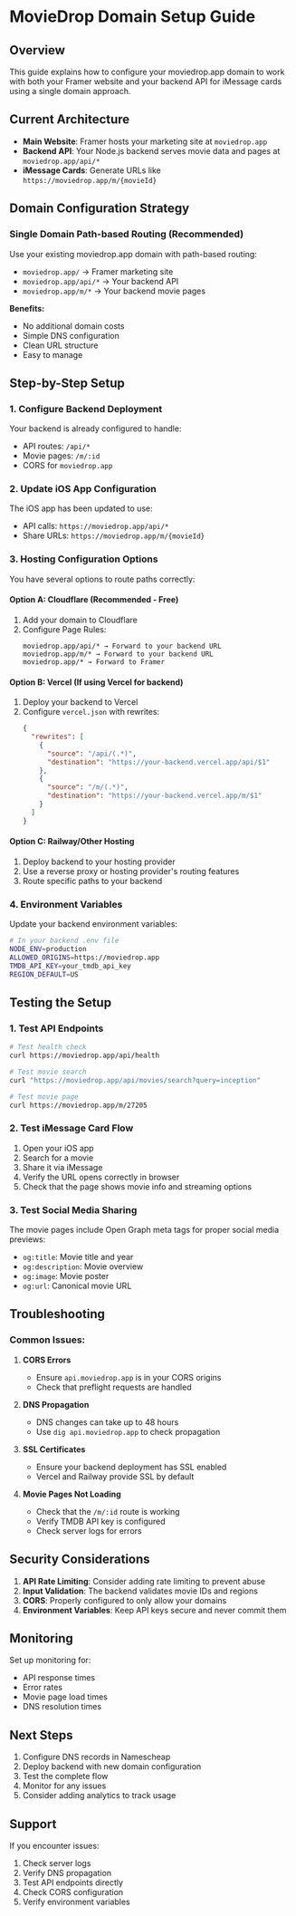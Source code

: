 # MovieDrop Domain Setup Guide

## Overview
This guide explains how to configure your moviedrop.app domain to work with both your Framer website and your backend API for iMessage cards using a single domain approach.

## Current Architecture
- **Main Website**: Framer hosts your marketing site at `moviedrop.app`
- **Backend API**: Your Node.js backend serves movie data and pages at `moviedrop.app/api/*`
- **iMessage Cards**: Generate URLs like `https://moviedrop.app/m/{movieId}`

## Domain Configuration Strategy

### Single Domain Path-based Routing (Recommended)
Use your existing moviedrop.app domain with path-based routing:
- `moviedrop.app/` → Framer marketing site
- `moviedrop.app/api/*` → Your backend API
- `moviedrop.app/m/*` → Your backend movie pages

**Benefits:**
- No additional domain costs
- Simple DNS configuration
- Clean URL structure
- Easy to manage

## Step-by-Step Setup

### 1. Configure Backend Deployment
Your backend is already configured to handle:
- API routes: `/api/*`
- Movie pages: `/m/:id`
- CORS for `moviedrop.app`

### 2. Update iOS App Configuration
The iOS app has been updated to use:
- API calls: `https://moviedrop.app/api/*`
- Share URLs: `https://moviedrop.app/m/{movieId}`

### 3. Hosting Configuration Options

You have several options to route paths correctly:

#### Option A: Cloudflare (Recommended - Free)
1. Add your domain to Cloudflare
2. Configure Page Rules:
   ```
   moviedrop.app/api/* → Forward to your backend URL
   moviedrop.app/m/* → Forward to your backend URL
   moviedrop.app/* → Forward to Framer
   ```

#### Option B: Vercel (If using Vercel for backend)
1. Deploy your backend to Vercel
2. Configure `vercel.json` with rewrites:
   ```json
   {
     "rewrites": [
       {
         "source": "/api/(.*)",
         "destination": "https://your-backend.vercel.app/api/$1"
       },
       {
         "source": "/m/(.*)",
         "destination": "https://your-backend.vercel.app/m/$1"
       }
     ]
   }
   ```

#### Option C: Railway/Other Hosting
1. Deploy backend to your hosting provider
2. Use a reverse proxy or hosting provider's routing features
3. Route specific paths to your backend

### 4. Environment Variables
Update your backend environment variables:
```bash
# In your backend .env file
NODE_ENV=production
ALLOWED_ORIGINS=https://moviedrop.app
TMDB_API_KEY=your_tmdb_api_key
REGION_DEFAULT=US
```

## Testing the Setup

### 1. Test API Endpoints
```bash
# Test health check
curl https://moviedrop.app/api/health

# Test movie search
curl "https://moviedrop.app/api/movies/search?query=inception"

# Test movie page
curl https://moviedrop.app/m/27205
```

### 2. Test iMessage Card Flow
1. Open your iOS app
2. Search for a movie
3. Share it via iMessage
4. Verify the URL opens correctly in browser
5. Check that the page shows movie info and streaming options

### 3. Test Social Media Sharing
The movie pages include Open Graph meta tags for proper social media previews:
- `og:title`: Movie title and year
- `og:description`: Movie overview
- `og:image`: Movie poster
- `og:url`: Canonical movie URL

## Troubleshooting

### Common Issues:

1. **CORS Errors**
   - Ensure `api.moviedrop.app` is in your CORS origins
   - Check that preflight requests are handled

2. **DNS Propagation**
   - DNS changes can take up to 48 hours
   - Use `dig api.moviedrop.app` to check propagation

3. **SSL Certificates**
   - Ensure your backend deployment has SSL enabled
   - Vercel and Railway provide SSL by default

4. **Movie Pages Not Loading**
   - Check that the `/m/:id` route is working
   - Verify TMDB API key is configured
   - Check server logs for errors

## Security Considerations

1. **API Rate Limiting**: Consider adding rate limiting to prevent abuse
2. **Input Validation**: The backend validates movie IDs and regions
3. **CORS**: Properly configured to only allow your domains
4. **Environment Variables**: Keep API keys secure and never commit them

## Monitoring

Set up monitoring for:
- API response times
- Error rates
- Movie page load times
- DNS resolution times

## Next Steps

1. Configure DNS records in Namescheap
2. Deploy backend with new domain configuration
3. Test the complete flow
4. Monitor for any issues
5. Consider adding analytics to track usage

## Support

If you encounter issues:
1. Check server logs
2. Verify DNS propagation
3. Test API endpoints directly
4. Check CORS configuration
5. Verify environment variables

